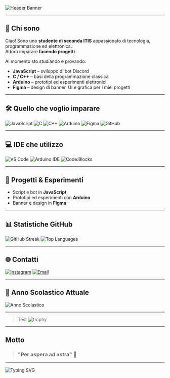 ![Header Banner](https://readme-typing-svg.herokuapp.com?font=Fira+Code&size=35&pause=1000&color=1abc9c&width=800&lines=Ciao,+sono+Michy)

---

## 💼 Chi sono

Ciao! Sono uno **studente di seconda ITIS** appassionato di tecnologia, programmazione ed elettronica.  
Adoro imparare **facendo progetti**

Al momento sto studiando e provando:

- **JavaScript** – sviluppo di bot Discord
- **C / C++** – basi della programmazione classica  
- **Arduino** – prototipi ed esperimenti elettronici  
- **Figma** – design di banner, UI e grafica per i miei progetti  

---

## 🛠️ Quello che voglio imparare 

![JavaScript](https://img.shields.io/badge/-JavaScript-F7DF1E?style=flat-square&logo=javascript&logoColor=black)
![C](https://img.shields.io/badge/-C-00599C?style=flat-square&logo=c&logoColor=white)
![C++](https://img.shields.io/badge/-C++-00599C?style=flat-square&logo=c%2B%2B&logoColor=white)
![Arduino](https://img.shields.io/badge/-Arduino-00979D?style=flat-square&logo=arduino&logoColor=white)
![Figma](https://img.shields.io/badge/-Figma-F24E1E?style=flat-square&logo=figma&logoColor=white)
![GitHub](https://img.shields.io/badge/-GitHub-181717?style=flat-square&logo=github&logoColor=white)

---

## 💻 IDE che utilizzo

![VS Code](https://img.shields.io/badge/-VS%20Code-007ACC?style=flat-square&logo=visual-studio-code&logoColor=white)
![Arduino IDE](https://img.shields.io/badge/-Arduino%20IDE-00979D?style=flat-square&logo=arduino&logoColor=white)
![Code:Blocks](https://img.shields.io/badge/-Code::Blocks-00599C?style=flat-square&logo=codeblocks&logoColor=white)

---

## 🌱 Progetti & Esperimenti

- Script e bot in **JavaScript**  
- Prototipi ed esperimenti con **Arduino**  
- Banner e design in **Figma**

---

## 📊 Statistiche GitHub

![GitHub Streak](https://github-readme-streak-stats.herokuapp.com/?user=Zayromi&theme=dark)
![Top Languages](https://github-readme-stats.vercel.app/api/top-langs/?username=Zayromi&layout=compact&theme=radical)

---

## 🌐 Contatti

[![Instagram](https://img.shields.io/badge/-Instagram-E4405F?style=flat-square&logo=instagram&logoColor=white)](https://www.instagram.com/mi_chyii/)
[![Email](https://img.shields.io/badge/-Email-D14836?style=flat-square&logo=gmail&logoColor=white)](mailto:mlmichyiyiy@gmail.com)

---

## 🏫 Anno Scolastico Attuale

![Anno Scolastico](https://img.shields.io/badge/Anno%20Scolastico-2025%2F2026-1abc9c?style=flat-square)


---
> Test
![trophy](https://github-profile-trophy.vercel.app/?username=Zayromi&theme=onedark&column=7&margin-w=10&margin-h=15)
---

## Motto
> ###  "Per aspera ad astra" 💫


---

![Typing SVG](https://readme-typing-svg.herokuapp.com?font=Fira+Code&size=25&pause=500&color=00ffff&width=800&lines=Benvenuto+Sul+Mio+Profilo!;🖱+Seguimi+per+Progetti+Cool&center=true)
